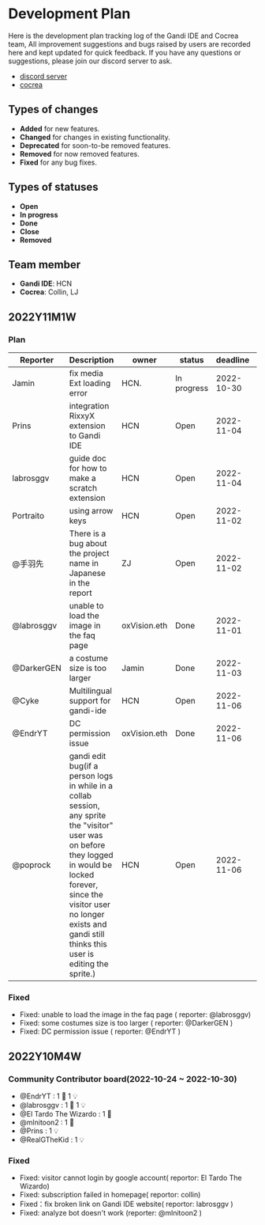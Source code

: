 # Development Plan

Here is the development plan tracking log of the Gandi IDE and Cocrea team, All improvement suggestions and bugs raised by users are recorded here and kept updated for quick feedback. If you have any questions or suggestions, please join our discord server to ask.

- [discord server](https://discord.gg/QVUyFEQres)
- [cocrea](https://cocrea.world/)


## Types of changes

- **Added** for new features.
- **Changed** for changes in existing functionality.
- **Deprecated** for soon-to-be removed features.
- **Removed** for now removed features.
- **Fixed** for any bug fixes.

## Types of statuses

- **Open**
- **In progress**
- **Done**
- **Close**
- **Removed**

## Team member

- **Gandi IDE**: HCN
- **Cocrea**: Collin, LJ

## 2022Y11M1W
### Plan

| Reporter      | Description   | owner         | status        | deadline      | created_at |
| ------------- | ------------- | ------------- | ------------- | ------------- | ---------- |
| Jamin  | fix media Ext loading error  | HCN.  | In progress  |2022-10-30| |
| Prins  | integration RixxyX extension to Gandi IDE  | HCN  | Open  |2022-11-04| |
| labrosggv  | guide doc for how to make a scratch extension  | HCN  | Open  |2022-11-04| |
| Portraito  | using arrow keys  | HCN  | Open  |2022-11-02| 2011-10-31 |
| @手羽先  | There is a bug about the project name in Japanese in the report  | ZJ  | Open  |2022-11-02| 2022-10-31 |
| @labrosggv  | unable to load the image in the faq page  | oxVision.eth  | Done  |2022-11-01| 2022-11-1 |
| @DarkerGEN  | a costume size is too larger    | Jamin  | Done  |2022-11-03| 2022-11-04 |
| @Cyke  | Multilingual support for gandi-ide    | HCN  | Open  |2022-11-06| 2022-11-08 |
| @EndrYT  | DC permission issue | oxVision.eth  | Done  |2022-11-06| 2022-11-06 |
| @poprock  | gandi edit bug(if a person logs in while in a collab session, any sprite the "visitor" user was on before they logged in would be locked forever, since the visitor user no longer exists and gandi still thinks this user is editing the sprite.) | HCN  | Open  |2022-11-06| 2022-11-06 |


### Fixed
- Fixed: unable to load the image in the faq page ( reporter: @labrosggv)
- Fixed: some costumes size is too larger ( reporter: @DarkerGEN )
- Fixed: DC permission issue ( reporter: @EndrYT )


## 2022Y10M4W

### Community Contributor board(2022-10-24 ~ 2022-10-30)
- @EndrYT :  1 🐛  1 💡
- @labrosggv : 1 🐛  1 💡
- @El Tardo The Wizardo : 1 🐛
- @mlnitoon2 : 1 🐛
- @Prins : 1 💡
- @RealGTheKid : 1 💡


### Fixed
- Fixed: visitor cannot login by google account( reportor: El Tardo The Wizardo)
- Fixed: subscription failed in homepage( reportor: collin)
- Fixed：fix broken link on Gandi IDE website( reportor: labrosggv )
- Fixed: analyze bot doesn't work (reporter: @mlnitoon2 )
